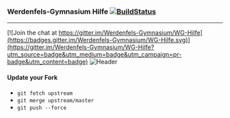 ### Werdenfels-Gymnasium Hilfe [![BuildStatus](https://travis-ci.org/Werdenfels-Gymnasium/WG-Hilfe.svg?branch=master)](https://travis-ci.org/Werdenfels-Gymnasium/WG-Hilfe)
-------

[![Join the chat at https://gitter.im/Werdenfels-Gymnasium/WG-Hilfe](https://badges.gitter.im/Werdenfels-Gymnasium/WG-Hilfe.svg)](https://gitter.im/Werdenfels-Gymnasium/WG-Hilfe?utm_source=badge&utm_medium=badge&utm_campaign=pr-badge&utm_content=badge)
![Header](src/img/werdenfelsgymnasium.jpg)

#### Update your Fork
- ```git fetch upstream```
- ```git merge upstream/master```
- ```git push --force```
